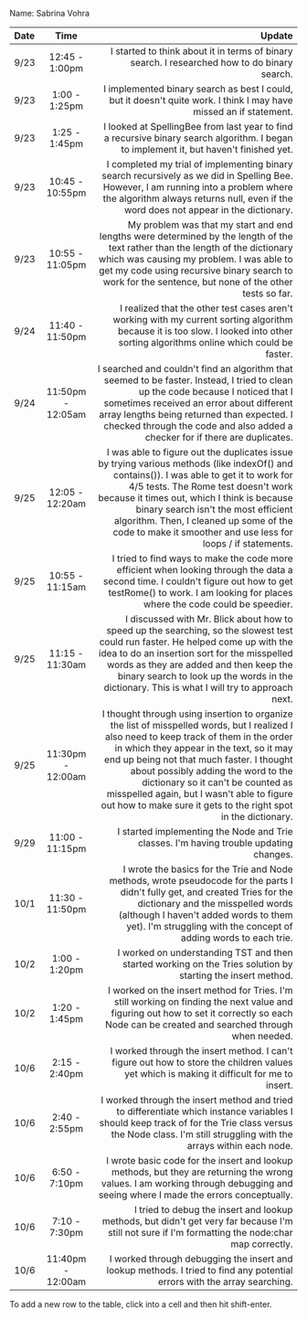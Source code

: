 Name: Sabrina Vohra

| Date |       Time        |                                                                                                                                                                                                                                                                                                                                                                                                                        Update |
|:-----|:-----------------:|------------------------------------------------------------------------------------------------------------------------------------------------------------------------------------------------------------------------------------------------------------------------------------------------------------------------------------------------------------------------------------------------------------------------------:|
| 9/23 |  12:45 - 1:00pm   |                                                                                                                                                                                                                                                                                                                                  I started to think about it in terms of binary search. I researched how to do binary search. |
| 9/23 |   1:00 - 1:25pm   |                                                                                                                                                                                                                                                                                                            I implemented binary search as best I could, but it doesn't quite work. I think I may have missed an if statement. |
| 9/23 |   1:25 - 1:45pm   |                                                                                                                                                                                                                                                                                        I looked at SpellingBee from last year to find a recursive binary search algorithm. I began to implement it, but haven't finished yet. |
| 9/23 |  10:45 - 10:55pm  |                                                                                                                                                                                                   I completed my trial of implementing binary search recursively as we did in Spelling Bee. However, I am running into a problem where the algorithm always returns null, even if the word does not appear in the dictionary. |
| 9/23 |  10:55 - 11:05pm  |                                                                                                                                           My problem was that my start and end lengths were determined by the length of the text rather than the length of the dictionary which was causing my problem. I was able to get my code using recursive binary search to work for the sentence, but none of the other tests so far. |
| 9/24 |  11:40 - 11:50pm  |                                                                                                                                                                                                                                            I realized that the other test cases aren't working with my current sorting algorithm because it is too slow. I looked into other sorting algorithms online which could be faster. |
| 9/24 | 11:50pm - 12:05am |                                                                                                                   I searched and couldn't find an algorithm that seemed to be faster. Instead, I tried to clean up the code because I noticed that I sometimes received an error about different array lengths being returned than expected. I checked through the code and also added a checker for if there are duplicates. |
| 9/25 |  12:05 - 12:20am  |                                              I was able to figure out the duplicates issue by trying various methods (like indexOf() and contains()). I was able to get it to work for 4/5 tests. The Rome test doesn't work because it times out, which I think is because binary search isn't the most efficient algorithm. Then, I cleaned up some of the code to make it smoother and use less for loops / if statements. |
| 9/25 |  10:55 - 11:15am  |                                                                                                                                                                                                              I tried to find ways to make the code more efficient when looking through the data a second time. I couldn't figure out how to get testRome() to work. I am looking for places where the code could be speedier. |
| 9/25 |  11:15 - 11:30am  |                                                                                                    I discussed with Mr. Blick about how to speed up the searching, so the slowest test could run faster. He helped come up with the idea to do an insertion sort for the misspelled words as they are added and then keep the binary search to look up the words in the dictionary. This is what I will try to approach next. |
| 9/25 | 11:30pm - 12:00am | I thought through using insertion to organize the list of misspelled words, but I realized I also need to keep track of them in the order in which they appear in the text, so it may end up being not that much faster. I thought about possibly adding the word to the dictionary so it can't be counted as misspelled again, but I wasn't able to figure out how to make sure it gets to the right spot in the dictionary. |
| 9/29 |  11:00 - 11:15pm  |                                                                                                                                                                                                                                                                                                                                        I started implementing the Node and Trie classes. I'm having trouble updating changes. |
| 10/1 |  11:30 - 11:50pm  |                                                                                                                                                I wrote the basics for the Trie and Node methods, wrote pseudocode for the parts I didn't fully get, and created Tries for the dictionary and the misspelled words (although I haven't added words to them yet). I'm struggling with the concept of adding words to each trie. |
| 10/2 |   1:00 - 1:20pm   |                                                                                                                                                                                                                                                                                                                   I worked on understanding TST and then started working on the Tries solution by starting the insert method. |
| 10/2 |   1:20 - 1:45pm   |                                                                                                                                                                                                                                   I worked on the insert method for Tries. I'm still working on finding the next value and figuring out how to set it correctly so each Node can be created and searched through when needed. |
| 10/6 |   2:15 - 2:40pm   |                                                                                                                                                                                                                                                                                    I worked through the insert method. I can't figure out how to store the children values yet which is making it difficult for me to insert. |
| 10/6 |   2:40 - 2:55pm   |                                                                                                                                                                                                                I worked through the insert method and tried to differentiate which instance variables I should keep track of for the Trie class versus the Node class. I'm still struggling with the arrays within each node. |
| 10/6 |   6:50 - 7:10pm   |                                                                                                                                                                                                                                                I wrote basic code for the insert and lookup methods, but they are returning the wrong values. I am working through debugging and seeing where I made the errors conceptually. |
| 10/6 |   7:10 - 7:30pm   |                                                                                                                                                                                                                                                                             I tried to debug the insert and lookup methods, but didn't get very far because I'm still not sure if I'm formatting the node:char map correctly. |
| 10/6 | 11:40pm - 12:00am |                                                                                                                                                                                                                                                                                                      I worked through debugging the insert and lookup methods. I tried to find any potential errors with the array searching. |

To add a new row to the table, click into a cell and then hit shift-enter.